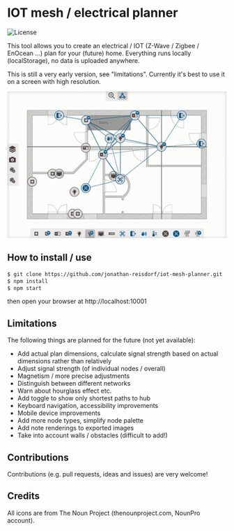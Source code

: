 # IOT mesh / electrical planner

![License](https://img.shields.io/github/license/mashape/apistatus.svg)

This tool allows you to create an electrical / IOT (Z-Wave / Zigbee / EnOcean ...) plan for your (future) home. Everything runs locally (localStorage), no data is uploaded anywhere.

This is still a very early version, see "limitations".
Currently it's best to use it on a screen with high resolution.

![demo](demo.gif)

## How to install / use

```
$ git clone https://github.com/jonathan-reisdorf/iot-mesh-planner.git
$ npm install
$ npm start
```

then open your browser at http://localhost:10001

## Limitations

The following things are planned for the future (not yet available):

- Add actual plan dimensions, calculate signal strength based on actual dimensions rather than relatively
- Adjust signal strength (of individual nodes / overall)
- Magnetism / more precise adjustments
- Distinguish between different networks
- Warn about hourglass effect etc.
- Add toggle to show only shortest paths to hub
- Keyboard navigation, accessibility improvements
- Mobile device improvements
- Add more node types, simplify node palette
- Add note renderings to exported images
- Take into account walls / obstacles (difficult to add!)

## Contributions

Contributions (e.g. pull requests, ideas and issues) are very welcome!

## Credits

All icons are from The Noun Project (thenounproject.com, NounPro account).
